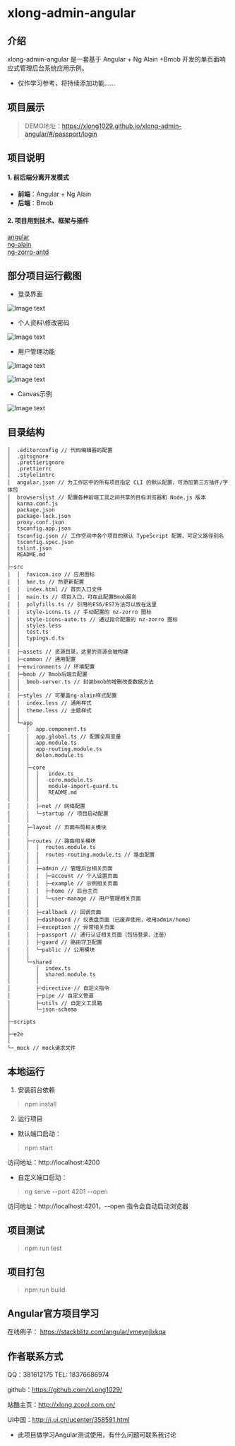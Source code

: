 # xlong-admin-angular

## 介绍

xlong-admin-angular 是一套基于 Angular + Ng Alain +Bmob 开发的单页面响应式管理后台系统应用示例。

* 仅作学习参考，将持续添加功能……

## 项目展示

> DEMO地址：https://xlong1029.github.io/xlong-admin-angular/#/passport/login

## 项目说明

#### 1. 前后端分离开发模式
- **前端**：Angular + Ng Alain
- **后端**：Bmob

#### 2. 项目用到技术、框架与插件
[angular](https://github.com/angular)<br/>
[ng-alain](https://github.com/ng-alain/ng-alain)<br/>
[ng-zorro-antd](https://github.com/NG-ZORRO/ng-zorro-antd)<br/>

## 部分项目运行截图
* 登录界面

![Image text](static/images/screen-1.gif)

* 个人资料\修改密码

![Image text](static/images/screen-2.gif)

* 用户管理功能

![Image text](static/images/screen-3.gif)

![Image text](static/images/screen-4.gif)

* Canvas示例

![Image text](static/images/screen-5.gif)

## 目录结构

```
│  .editorconfig // 代码编辑器的配置
│  .gitignore
│  .prettierignore
│  .prettierrc
│  .stylelintrc
│  angular.json // 为工作区中的所有项目指定 CLI 的默认配置，可添加第三方插件/字体包
│  browserslist // 配置各种前端工具之间共享的目标浏览器和 Node.js 版本
│  karma.conf.js
│  package.json
│  package-lock.json
│  proxy.conf.json
│  tsconfig.app.json
│  tsconfig.json // 工作空间中各个项目的默认 TypeScript 配置，可定义路径别名
│  tsconfig.spec.json
│  tslint.json
│  README.md
│
├─src
│  │  favicon.ico // 应用图标
│  │  hmr.ts // 热更新配置
│  │  index.html // 首页入口文件
│  │  main.ts // 项目入口，可在此配置Bmob服务
│  │  polyfills.ts // 引用的ES6/ES7方法可以放在这里
│  │  style-icons.ts // 手动配置的 nz-zorro 图标
│  │  style-icons-auto.ts // 通过指令配置的 nz-zorro 图标
│  │  styles.less
│  │  test.ts
│  │  typings.d.ts
│  │
│  ├─assets // 资源目录，这里的资源会被构建
│  ├─common // 通用配置
│  ├─environments // 环境配置
│  ├─bmob // Bmob后端云配置
│  │  bmob-server.ts // 封装bmob的增删改查数据方法 
│  │
│  ├─styles // 可覆盖ng-alain样式配置
│  │  index.less // 通用样式
│  │  theme.less // 主题样式
│  │
│  └─app
│     │  app.component.ts
│     │  app.global.ts // 配置全局变量
│     │  app.module.ts
│     │  app-routing.module.ts
│     │  delon.module.ts
│     │
│     ├─core
│     │  │   index.ts
│     │  │   core.module.ts
│     │  │   module-import-guard.ts
│     │  │   README.md
│     │  │
│     │  ├─net // 网络配置
│     │  └─startup // 项目启动配置
│     │
│     ├─layout // 页面布局相关模块
│     │
│     ├─routes // 路由相关模块
│     │  │  routes.module.ts
│     │  │  routes-routing.module.ts // 路由配置
│     │  │
│     │  ├─admin // 管理后台相关页面
│     │  │  ├─account // 个人设置页面
│     │  │  ├─example // 示例相关页面
│     │  │  ├─home // 后台主页
│     │  │  └─user-manage // 用户管理相关页面
│     │  │
│     │  ├─callback // 回调页面
│     │  ├─dashboard // 仪表盘页面（已废弃使用，改用admin/home）
│     │  ├─exception // 异常相关页面
│     │  ├─passport // 通行认证相关页面（包括登录、注册）
│     │  ├─guard // 路由守卫配置
│     │  └─public // 公用模块
│     │
│     └─shared
│        │  index.ts
│        │  shared.module.ts
│        │
│        ├─directive // 自定义指令
│        ├─pipe // 自定义管道
│        ├─utils // 自定义工具箱
│        └─json-schema
│
├─scripts
│
├─e2e
│
└─_mock // mock请求文件
```

## 本地运行
1. 安装前台依赖
> npm install

2. 运行项目
* 默认端口启动：
> npm start

访问地址：http://localhost:4200

* 自定义端口启动：
> ng serve --port 4201 --open

访问地址：http://localhost:4201，--open 指令会自动启动浏览器

## 项目测试
> npm run test

## 项目打包
> npm run build

## Angular官方项目学习
在线例子： https://stackblitz.com/angular/vmeynjlxkqa

## 作者联系方式

QQ：381612175
TEL: 18376686974

github：https://github.com/xLong1029/

站酷主页：http://xlong.zcool.com.cn/

UI中国：http://i.ui.cn/ucenter/358591.html

* 此项目做学习Angular测试使用，有什么问题可联系我讨论
